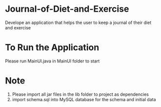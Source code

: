 # Journal-of-Diet-and-Exercise
Develope an application that helps the user to keep a journal of their diet and exercise

# To Run the Application
Please run MainUI.java in MainUI folder to start

# Note
1. Please import all jar files in the lib folder to project as dependencies
2. import schema.sql into MySQL database for the schema and initial data



